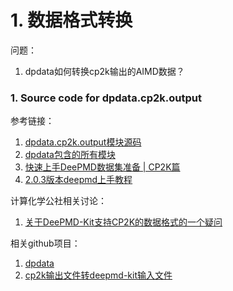 # 1. 数据格式转换

问题：
1. dpdata如何转换cp2k输出的AIMD数据？




### 1. Source code for dpdata.cp2k.output

参考链接：
1. [dpdata.cp2k.output模块源码](https://docs.deepmodeling.com/projects/dpdata/en/master/_modules/dpdata/cp2k/output.html)
2. [dpdata包含的所有模块](https://docs.deepmodeling.com/projects/dpdata/en/master/py-modindex.html)
3. [快速上手DeePMD数据集准备 | CP2K篇](https://bohrium.dp.tech/notebooks/4041480191)
4. [2.0.3版本deepmd上手教程](https://tutorials.deepmodeling.com/en/latest/Tutorials/DeePMD-kit/learnDoc/Handson-Tutorial%28v2.0.3%29.html#workflow-of-the-deepmd-kit)



计算化学公社相关讨论：
1. [关于DeePMD-Kit支持CP2K的数据格式的一个疑问](http://bbs.keinsci.com/thread-31149-1-1.html)


相关github项目：
1. [dpdata](https://github.com/deepmodeling/dpdata)
2. [cp2k输出文件转deepmd-kit输入文件](https://github.com/KMNitesh05/cp2k_2_deepmdkit/blob/main/README.md)

